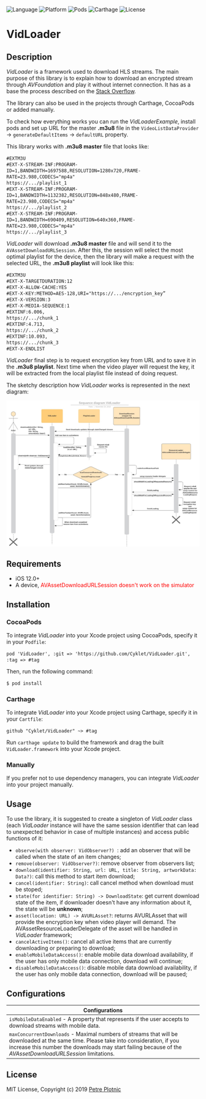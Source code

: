 ![Language](https://img.shields.io/badge/Swift-%204.2%20-663399.svg?style=plastic)
![Platform](https://img.shields.io/badge/Platform-ios-ff8100.svg?style=plastic)
![Pods](https://img.shields.io/badge/Cocoapods-compatible-2ad403.svg?style=plastic)
![Carthage](https://img.shields.io/badge/Carthage-compatible-2ad403.svg?style=plastic)
![License](https://img.shields.io/badge/License-MIT-000000.svg?style=plastic)

# VidLoader

## Description

*VidLoader* is a framework used to download HLS streams. The main purpose of this library is to explain how to download  an encrypted stream through *AVFoundation* and play it without internet connection. It has as a base the process described on the [Stack Overflow](https://stackoverflow.com/questions/45670774/playing-offline-hls-with-aes-128-encryption-ios/45957045#45957045).  

The library can also be used in the projects through Carthage, CocoaPods or added manually.  

To check how everything works you can run the *VidLoaderExample*, install pods and set up URL for the master **.m3u8** file in the `VideoListDataProvider` -> `generateDefaultItems` -> `defaultURL` property.

This library works with **.m3u8 master** file that looks like:

```
#EXTM3U
#EXT-X-STREAM-INF:PROGRAM-ID=1,BANDWIDTH=1697588,RESOLUTION=1280x720,FRAME-RATE=23.980,CODECS="mp4a"
https://.../playlist_1
#EXT-X-STREAM-INF:PROGRAM-ID=1,BANDWIDTH=1132382,RESOLUTION=848x480,FRAME-RATE=23.980,CODECS="mp4a"
https://.../playlist_2
#EXT-X-STREAM-INF:PROGRAM-ID=1,BANDWIDTH=690409,RESOLUTION=640x360,FRAME-RATE=23.980,CODECS="mp4a"
https://.../playlist_3
```
*VidLoader* will download **.m3u8 master** file and will send it to the `AVAssetDownloadURLSession`.
After this, the session will select the most optimal playlist for the device, then the library will make a request with the selected URL, the **.m3u8 playlist** will look like this:

```
#EXTM3U
#EXT-X-TARGETDURATION:12
#EXT-X-ALLOW-CACHE:YES
#EXT-X-KEY:METHOD=AES-128,URI="https://.../encryption_key”
#EXT-X-VERSION:3
#EXT-X-MEDIA-SEQUENCE:1
#EXTINF:6.006,
https://.../chunk_1
#EXTINF:4.713,
https://.../chunk_2
#EXTINF:10.093,
https://.../chunk_3
#EXT-X-ENDLIST
```

*VidLoader* final step is to request encryption key from URL and to save it in the **.m3u8 playlist**. Next time when the video player will request the key, it will be extracted from the local playlist file instead of doing request.  

The sketchy description how *VidLoader* works is represented in the next diagram:

![Diagram](Assets/sequance_diagram.jpeg)

## Requirements

- iOS 12.0+  
- A device, <span style="color:red">AVAssetDownloadURLSession doesn't work on the simulator</span>

## Installation

### CocoaPods

To integrate *VidLoader* into your Xcode project using CocoaPods, specify it in your `Podfile`:

```ObjC
pod 'VidLoader', :git => 'https://github.com/Cyklet/VidLoader.git', :tag => #tag
```

Then, run the following command:

```bash
$ pod install
```

### Carthage

To integrate *VidLoader* into your Xcode project using Carthage, specify it in your `Cartfile`:

```ObjC
github "Cyklet/VidLoader" ~> #tag
```

Run `carthage update` to build the framework and drag the built `VidLoader.framework` into your Xcode project.

### Manually

If you prefer not to use dependency managers, you can integrate *VidLoader* into your project manually.

## Usage

To use the library, it is suggested to create a singleton of *VidLoader* class (each *VidLoader* instance will have the same session identifier that can lead to unexpected behavior in case of multiple instances) and access public functions of it:
- `observe(with observer: VidObserver?) `: add an observer that will be called when the state of an item changes;
- `remove(observer: VidObserver?)`: remove observer from observers list;
- `download(identifier: String, url: URL, title: String, artworkData: Data?)`: call this method to start item download;
- `cancel(identifier: String)`: call cancel method when download must be stoped;
- `state(for identifier: String) -> DownloadState`: get current download state of the item, if downloader doesn't have any information about it, the state will be **unknown**;
- `asset(location: URL) -> AVURLAsset?`: returns AVURLAsset that will provide the encryption key when video player will demand. The AVAssetResourceLoaderDelegate of the asset will be handled in *VidLoader* framework;
- `cancelActiveItems()`: cancel all active items that are currently downloading or preparing to download;
- `enableMobileDataAccess()`: enable mobile data download availability, if the user has only mobile data connection, download will continue;
- `disableMobileDataAccess()`:  disable mobile data download availability, if the user has only mobile data connection, download will be paused;

## Configurations

| Configurations
| --- |
| `isMobileDataEnabled` - A property that represents if the user accepts to download streams with mobile data.|
| `maxConcurrentDownloads` - Maximal numbers of streams that will be downloaded at the same time. Please take into consideration, if you increase this number the downloads may start failing because of the *AVAssetDownloadURLSession* limitations.|

## License

MIT License, Copyright (c) 2019 [Petre Plotnic](https://www.linkedin.com/in/petre-plotnic/)
